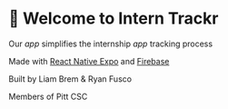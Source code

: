# 👋 Welcome to Intern Trackr

Our *app* simplifies the internship *app* tracking process

Made with [React Native Expo](https://github.com/expo/expo) and [Firebase](https://github.com/firebase)

Built by Liam Brem & Ryan Fusco

Members of Pitt CSC
